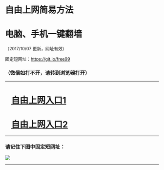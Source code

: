 ﻿# 自由上网简易方法

# 电脑、手机一键翻墙

（2017/10/07 更新，网址有效）

固定短网址：https://git.io/free99

### （微信如打不开，请转到浏览器打开）


***





# &nbsp;&nbsp; <a href="http://ft936922743.fwq-tz-1001.info/fwqtz01.html?t=10070016325 " target="_blank">自由上网入口1</a>
# &nbsp;&nbsp; <a href="http://ft1095826917.fwq-tz-1002.info/fwqtz02.html?t=10070019713 " target="_blank">自由上网入口2</a>
***

### 请记住下图中固定短网址：

<img src="https://s3-us-west-2.amazonaws.com/fwq-1001/yjfq-20170905okok.png" /> 


***

